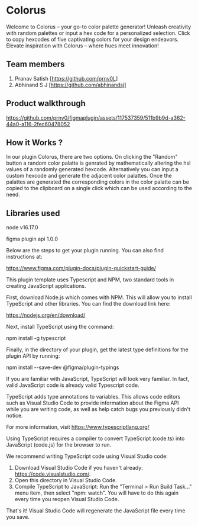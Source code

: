 # Colorus
Welcome to Colorus – your go-to color palette generator! Unleash creativity with random palettes or input a hex code for a personalized selection. Click to copy hexcodes of five captivating colors for your design endeavors. Elevate inspiration with Colorus – where hues meet innovation!

## Team members
1. Pranav Satish [https://github.com/prnv0L]
2. Abhinand S J [https://github.com/abhinandsj]
## Product walkthrough






https://github.com/prnv0/figmaplugin/assets/117537359/511b9b9d-a362-44a0-a116-2fec60478052





## How it Works ?
In our plugin Colorus, there are two options. On clicking the "Random" button a random color palatte is genrated by mathematically altering the hsl values of a randomly generated hexcode. Alternatively you can input a custom hexcode and generate the adjacent color palattes. Once the palattes are generated the corresponding colors in the color palatte can be copied to the clipboard on a single click which can be used according to the need.

## Libraries used
node v16.17.0

figma plugin api 1.0.0


Below are the steps to get your plugin running. You can also find instructions at:

  https://www.figma.com/plugin-docs/plugin-quickstart-guide/

This plugin template uses Typescript and NPM, two standard tools in creating JavaScript applications.

First, download Node.js which comes with NPM. This will allow you to install TypeScript and other
libraries. You can find the download link here:

  https://nodejs.org/en/download/

Next, install TypeScript using the command:

  npm install -g typescript

Finally, in the directory of your plugin, get the latest type definitions for the plugin API by running:

  npm install --save-dev @figma/plugin-typings

If you are familiar with JavaScript, TypeScript will look very familiar. In fact, valid JavaScript code
is already valid Typescript code.

TypeScript adds type annotations to variables. This allows code editors such as Visual Studio Code
to provide information about the Figma API while you are writing code, as well as help catch bugs
you previously didn't notice.

For more information, visit https://www.typescriptlang.org/

Using TypeScript requires a compiler to convert TypeScript (code.ts) into JavaScript (code.js)
for the browser to run.

We recommend writing TypeScript code using Visual Studio code:

1. Download Visual Studio Code if you haven't already: https://code.visualstudio.com/.
2. Open this directory in Visual Studio Code.
3. Compile TypeScript to JavaScript: Run the "Terminal > Run Build Task..." menu item,
    then select "npm: watch". You will have to do this again every time
    you reopen Visual Studio Code.

That's it! Visual Studio Code will regenerate the JavaScript file every time you save.

